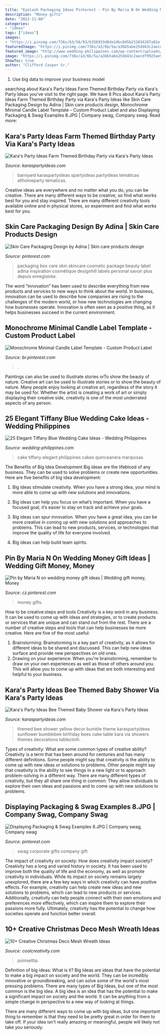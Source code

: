 ```yaml
---
title: "Eyelash Packaging Ideas Pinterest - Pin By Maria N On Wedding Money Gift Ideas"
description: "Money gifts"
date: "2022-11-08"
categories:
- "ideas"
tags: ["ideas"]
images:
- "https://i.pinimg.com/736x/b3/56/93/b356933d8de14bc845b231834207a81e.jpg"
featuredImage: "https://i.pinimg.com/736x/a3/6b/5a/a36b5abe25dd43c2aecdf9925ae9c955--corporate-gifts-swag.jpg"
featured_image: "http://www.wedding-philippines.com/wp-content/uploads/2015/09/Wedding-Philippines-25-Elegant-Tiffany-Blue-Wedding-Cake-Ideas-17.jpg"
image: "https://i.pinimg.com/736x/a3/6b/5a/a36b5abe25dd43c2aecdf9925ae9c955--corporate-gifts-swag.jpg"
ShowToc: true
author: "Clifford Casper Sr."
---
```



1. Use big data to improve your business model

	

		
searching about Kara&#039;s Party Ideas Farm Themed Birthday Party via Kara&#039;s Party Ideas you've visit to the right page. We have 8 Pics about Kara&#039;s Party Ideas Farm Themed Birthday Party via Kara&#039;s Party Ideas like Skin Care Packaging Design by Adina | Skin care products design, Monochrome Minimal Candle Label Template - Custom Product Label and also Displaying Packaging &amp; Swag Examples 8.JPG | Company swag, Company swag. Read more:
		
    
## Kara&#039;s Party Ideas Farm Themed Birthday Party Via Kara&#039;s Party Ideas

<img loading=lazy src="https://karaspartyideas.com/wp-content/uploads/2013/08/farm-15.jpg" onerror="this.onerror=null;this.src='https://tse4.mm.bing.net/th?id=OIP.D66o5bt1U_pe4AJu6aGf6gHaK8&amp;pid=15.1';" alt="Kara&#039;s Party Ideas Farm Themed Birthday Party via Kara&#039;s Party Ideas">

_Source: karaspartyideas.com_

>barnyard karaspartyideas spartyideas partyideas temáticas allhomeparty tematicas. 

	

Creative ideas are everywhere and no matter what you do, you can be creative. There are many different ways to be creative, so find what works best for you and stay inspired. There are many different creativity tools available online and in physical stores, so experiment and find what works best for you.

    
## Skin Care Packaging Design By Adina | Skin Care Products Design

<img loading=lazy src="https://i.pinimg.com/736x/a6/e9/67/a6e96796ff5de7072af3f515a51c74b1.jpg" onerror="this.onerror=null;this.src='https://tse3.mm.bing.net/th?id=OIP.ZaZREJf8GFwZnG5waz4DwAAAAA&amp;pid=15.1';" alt="Skin Care Packaging Design by Adina | Skin care products design">

_Source: pinterest.com_

>packaging box care skin skincare cosmetic package beauty label adina inspiration cosmétique designhill labels personal savoir plus depuis enregistrée. 

	

The word “innovation” has been used to describe everything from new products and services to new ways to think about the world. In business, innovation can be used to describe how companies are rising to the challenges of the modern world, or how new technologies are changing how businesses operate. Innovation is often seen as a positive thing, as it helps businesses succeed in the current environment.

    
## Monochrome Minimal Candle Label Template - Custom Product Label

<img loading=lazy src="https://i.pinimg.com/736x/ef/e3/03/efe3034579e73935e40341d70ad2d621.jpg" onerror="this.onerror=null;this.src='https://tse2.mm.bing.net/th?id=OIP.kJY2W2pcCwWGQl1EK6Fy1AHaLH&amp;pid=15.1';" alt="Monochrome Minimal Candle Label Template - Custom Product Label">

_Source: br.pinterest.com_

>. 

	

Paintings can also be used to illustrate stories orTo show the beauty of nature.
Creative art can be used to illustrate stories or to show the beauty of nature. Many people enjoy looking at creative art, regardless of the story it may be used for. Whether the artist is creating a work of art or simply displaying their creative side, creativity is one of the most underrated aspects of any person.

    
## 25 Elegant Tiffany Blue Wedding Cake Ideas - Wedding Philippines

<img loading=lazy src="http://www.wedding-philippines.com/wp-content/uploads/2015/09/Wedding-Philippines-25-Elegant-Tiffany-Blue-Wedding-Cake-Ideas-17.jpg" onerror="this.onerror=null;this.src='https://tse2.mm.bing.net/th?id=OIP.6W-WBAyKbDHkiDvN-7x-wwHaKn&amp;pid=15.1';" alt="25 Elegant Tiffany Blue Wedding Cake Ideas - Wedding Philippines">

_Source: wedding-philippines.com_

>cake tiffany elegant philippines cakes quinceanera mariposas. 

	

The Benefits of Big Idea Development
Big ideas are the lifeblood of any business. They can be used to solve problems or create new opportunities. Here are five benefits of big idea development:
1. Big ideas stimulate creativity. When you have a strong idea, your mind is more able to come up with new solutions and innovations.

2. Big ideas can help you focus on what’s important. When you have a focused goal, it’s easier to stay on track and achieve your goals.

3. Big ideas can spur innovation. When you have a great idea, you can be more creative in coming up with new solutions and approaches to problems. This can lead to new products, services, or technologies that improve the quality of life for everyone involved.

4. Big ideas can help build team spirits.

    
## Pin By Maria N On Wedding Money Gift Ideas | Wedding Gift Money, Money

<img loading=lazy src="https://i.pinimg.com/736x/b3/56/93/b356933d8de14bc845b231834207a81e.jpg" onerror="this.onerror=null;this.src='https://tse2.mm.bing.net/th?id=OIP.evwmOLIytyf3uTU7xoYLEgHaJ3&amp;pid=15.1';" alt="Pin by Maria N on wedding money gift ideas | Wedding gift money, Money">

_Source: cz.pinterest.com_

>money gifts. 

	

How to be creative:steps and tools
Creativity is a key word in any business. It can be used to come up with ideas and strategies, or to create products or services that are unique and can stand out from the rest.
There are a number of creative steps and tools that can help businesses be more creative. Here are five of the most useful: 
1. Brainstorming: Brainstorming is a key part of creativity, as it allows for different ideas to be shared and discussed. This can help new ideas surface and provide new perspectives on old ones. 
2. Drawing on your experience: When you're brainstorming, remember to draw on your own experiences as well as those of others around you. This will allow you to come up with ideas that are both interesting and helpful to your business. 

    
## Kara&#039;s Party Ideas Bee Themed Baby Shower Via Kara&#039;s Party Ideas

<img loading=lazy src="http://karaspartyideas.com/wp-content/uploads/2014/03/bee7.jpg" onerror="this.onerror=null;this.src='https://tse2.mm.bing.net/th?id=OIP.sI4YG0FrHDm0_SOm27BGbgHaJ3&amp;pid=15.1';" alt="Kara&#039;s Party Ideas Bee Themed Baby Shower via Kara&#039;s Party Ideas">

_Source: karaspartyideas.com_

>themed bee shower yellow decor bumble theme karaspartyideas sunflower bumblebee birthday bees cake table kara via showers themes decorations tablecloth. 

	

Types of creativity: What are some common types of creative ability?
Creativity is a term that has been around for centuries and has many different definitions. Some people might say that creativity is the ability to come up with new ideas or solutions to problems. Other people might say that creativity is the ability to see things in a new light or to approach problem-solving in a different way. There are many different types of creativity, but they all share one thing in common: They allow individuals to explore their own ideas and passions and to come up with new solutions to problems.

    
## Displaying Packaging &amp; Swag Examples 8.JPG | Company Swag, Company Swag

<img loading=lazy src="https://i.pinimg.com/736x/a3/6b/5a/a36b5abe25dd43c2aecdf9925ae9c955--corporate-gifts-swag.jpg" onerror="this.onerror=null;this.src='https://tse1.mm.bing.net/th?id=OIP.fpJw4v4T_lse6hAjYm9O-AHaJ3&amp;pid=15.1';" alt="Displaying Packaging &amp; Swag Examples 8.JPG | Company swag, Company swag">

_Source: pinterest.com_

>swag corporate gifts company gift. 

	

The impact of creativity on society: How does creativity impact society?
Creativity has a long and varied history in society. It has been used to improve both the quality of life and the economy, as well as promote creativity in individuals. While its impact on society remains largely unexplored, there are a few key ways in which creativity can have positive effects. For example, creativity can help create new ideas and new solutions to problems, which can lead to new products or services. Additionally, creativity can help people connect with their own emotions and preferences more effectively, which can inspire them to explore their passions more fully. Ultimately, creativity has the potential to change how societies operate and function better overall.

    
## 10+ Creative Christmas Deco Mesh Wreath Ideas

<img loading=lazy src="https://coolcreativity.com/wp-content/uploads/2016/11/DIY-Poinsettia-Mesh-Wreath-1.jpg" onerror="this.onerror=null;this.src='https://tse2.mm.bing.net/th?id=OIP.QjAQhft5HUBy7-nENmqNJAHaJn&amp;pid=15.1';" alt="10+ Creative Christmas Deco Mesh Wreath Ideas">

_Source: coolcreativity.com_

>poinsettia. 

	

Definition of big ideas: What is it?
Big Ideas are ideas that have the potential to make a big impact on society and the world. They can be incredibly innovative or groundbreaking, and can solve some of the world's most pressing problems.
There are many types of Big Ideas, but one of the most common is the big idea. A big idea is an idea that has the potential to make a significant impact on society and the world. It can be anything from a simple change in perspective to a new way of looking at things.

There are many different ways to come up with big ideas, but one important thing to remember is that they need to be pretty great in order for them to take off. If your idea isn't really amazing or meaningful, people will likely not take you seriously.


